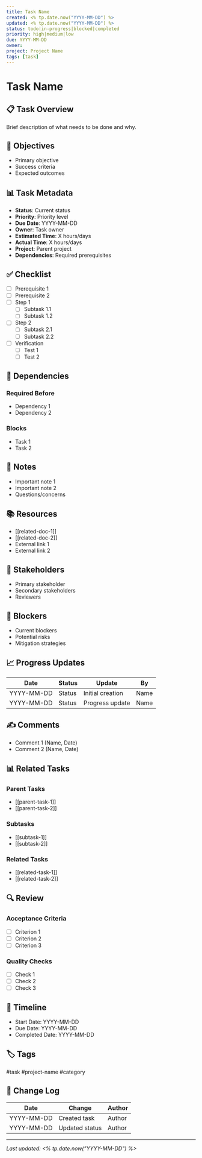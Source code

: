 ```yaml
---
title: Task Name
created: <% tp.date.now("YYYY-MM-DD") %>
updated: <% tp.date.now("YYYY-MM-DD") %>
status: todo|in-progress|blocked|completed
priority: high|medium|low
due: YYYY-MM-DD
owner: 
project: Project Name
tags: [task]
---
```


# Task Name

## 📋 Task Overview
Brief description of what needs to be done and why.

## 🎯 Objectives
- Primary objective
- Success criteria
- Expected outcomes

## 📊 Task Metadata
- **Status**: Current status
- **Priority**: Priority level
- **Due Date**: YYYY-MM-DD
- **Owner**: Task owner
- **Estimated Time**: X hours/days
- **Actual Time**: X hours/days
- **Project**: Parent project
- **Dependencies**: Required prerequisites

## ✅ Checklist
- [ ] Prerequisite 1
- [ ] Prerequisite 2
- [ ] Step 1
    - [ ] Subtask 1.1
    - [ ] Subtask 1.2
- [ ] Step 2
    - [ ] Subtask 2.1
    - [ ] Subtask 2.2
- [ ] Verification
    - [ ] Test 1
    - [ ] Test 2

## 🔄 Dependencies
### Required Before
- Dependency 1
- Dependency 2

### Blocks
- Task 1
- Task 2

## 📝 Notes
- Important note 1
- Important note 2
- Questions/concerns

## 📚 Resources
- [[related-doc-1]]
- [[related-doc-2]]
- External link 1
- External link 2

## 👥 Stakeholders
- Primary stakeholder
- Secondary stakeholders
- Reviewers

## 🚧 Blockers
- Current blockers
- Potential risks
- Mitigation strategies

## 📈 Progress Updates
| Date | Status | Update | By |
|------|--------|---------|-----|
| YYYY-MM-DD | Status | Initial creation | Name |
| YYYY-MM-DD | Status | Progress update | Name |

## ✍️ Comments
- Comment 1 (Name, Date)
- Comment 2 (Name, Date)

## 📊 Related Tasks
### Parent Tasks
- [[parent-task-1]]
- [[parent-task-2]]

### Subtasks
- [[subtask-1]]
- [[subtask-2]]

### Related Tasks
- [[related-task-1]]
- [[related-task-2]]

## 🔍 Review
### Acceptance Criteria
- [ ] Criterion 1
- [ ] Criterion 2
- [ ] Criterion 3

### Quality Checks
- [ ] Check 1
- [ ] Check 2
- [ ] Check 3

## 📅 Timeline
- Start Date: YYYY-MM-DD
- Due Date: YYYY-MM-DD
- Completed Date: YYYY-MM-DD

## 🏷️ Tags
#task #project-name #category

## 🔄 Change Log
| Date | Change | Author |
|------|--------|--------|
| YYYY-MM-DD | Created task | Author |
| YYYY-MM-DD | Updated status | Author |

---

*Last updated: <% tp.date.now("YYYY-MM-DD") %>* 